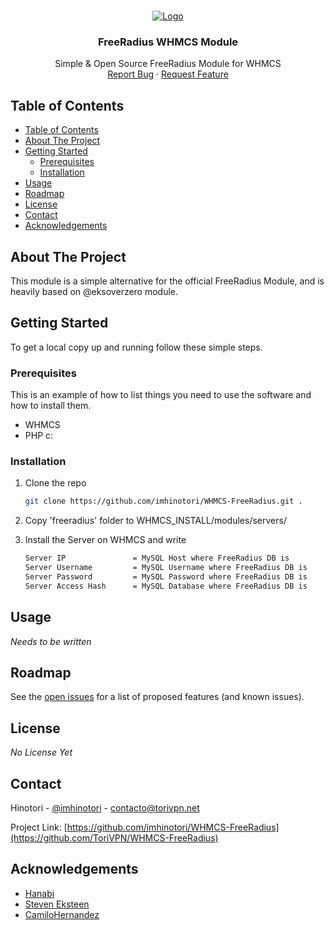 <br />
<p align="center">
  <a href="https://github.com/imhinotori/WHMCS-FreeRadius">
    <img src="https://hinotori.moe/ToriVPN/Github_WHMCSModule.png" alt="Logo">
  </a>

  <h3 align="center">FreeRadius WHMCS Module</h3>

  <p align="center">
    Simple & Open Source FreeRadius Module for WHMCS
    <br />
    <a href="https://github.com/imhinotori/WHMCS-FreeRadius/issues">Report Bug</a>
    ·
    <a href="https://github.com/imhinotori/WHMCS-FreeRadius/issues">Request Feature</a>
  </p>
</p>



<!-- TABLE OF CONTENTS -->
## Table of Contents

- [Table of Contents](#table-of-contents)
- [About The Project](#about-the-project)
- [Getting Started](#getting-started)
  - [Prerequisites](#prerequisites)
  - [Installation](#installation)
- [Usage](#usage)
- [Roadmap](#roadmap)
- [License](#license)
- [Contact](#contact)
- [Acknowledgements](#acknowledgements)



<!-- ABOUT THE PROJECT -->
## About The Project

This module is a simple alternative for the official FreeRadius Module, and is heavily based on @eksoverzero module.

## Getting Started

To get a local copy up and running follow these simple steps.

### Prerequisites

This is an example of how to list things you need to use the software and how to install them.

* WHMCS
* PHP c:

### Installation

1. Clone the repo

    ```sh
    git clone https://github.com/imhinotori/WHMCS-FreeRadius.git .
    ```

2. Copy 'freeradius' folder to WHMCS_INSTALL/modules/servers/

3. Install the Server on WHMCS and write

    ```sh
    Server IP               = MySQL Host where FreeRadius DB is
    Server Username         = MySQL Username where FreeRadius DB is
    Server Password         = MySQL Password where FreeRadius DB is
    Server Access Hash      = MySQL Database where FreeRadius DB is
    ```

## Usage

_Needs to be written_

## Roadmap

See the [open issues](https://github.com/ToriVPN/WHMCS-FreeRadius/issues) for a list of proposed features (and known issues).

## License

_No License Yet_

## Contact

Hinotori - [@imhinotori](https://twitter.com/imhinotori) - contacto@torivpn.net

Project Link: [https://github.com/imhinotori/WHMCS-FreeRadius](https://github.com/ToriVPN/WHMCS-FreeRadius)

## Acknowledgements

* [Hanabi](https://twitter.com/hanabi_42/)
* [Steven Eksteen](https://github.com/eksoverzero)
* [CamiloHernandez](https://github.com/camilohernandez)

